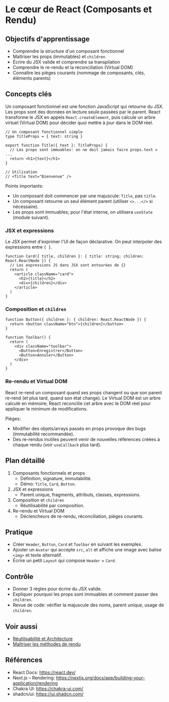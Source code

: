 # Le cœur de React (Composants et Rendu)

## Objectifs d'apprentissage
- Comprendre la structure d'un composant fonctionnel
- Maîtriser les props (immutables) et `children`
- Écrire du JSX valide et comprendre sa transpilation
- Comprendre le re-rendu et la réconciliation (Virtual DOM)
- Connaître les pièges courants (nommage de composants, clés, éléments parents)

## Concepts clés

Un composant fonctionnel est une fonction JavaScript qui retourne du JSX. Les props sont des données en lecture seule passées par le parent. React transforme le JSX en appels `React.createElement`, puis calcule un arbre virtuel (Virtual DOM) pour décider quoi mettre à jour dans le DOM réel.

```tsx
// Un composant fonctionnel simple
type TitleProps = { text: string }

export function Title({ text }: TitleProps) {
  // Les props sont immuables: on ne doit jamais faire props.text = ...
  return <h1>{text}</h1>
}

// Utilisation
// <Title text="Bienvenue" />
```

Points importants:
- Un composant doit commencer par une majuscule: `Title`, pas `title`.
- Un composant retourne un seul élément parent (utiliser `<>...</>` si nécessaire).
- Les props sont immuables; pour l'état interne, on utilisera `useState` (module suivant).

### JSX et expressions

Le JSX permet d'exprimer l'UI de façon déclarative. On peut interpoler des expressions entre `{ }`.

```tsx
function Card({ title, children }: { title: string; children: React.ReactNode }) {
  // Les expressions JS dans JSX sont entourées de {}
  return (
    <article className="card">
      <h2>{title}</h2>
      <div>{children}</div>
    </article>
  )
}
```

### Composition et `children`

```tsx
function Button({ children }: { children: React.ReactNode }) {
  return <button className="btn">{children}</button>
}

function Toolbar() {
  return (
    <div className="toolbar">
      <Button>Enregistrer</Button>
      <Button>Annuler</Button>
    </div>
  )
}
```

### Re-rendu et Virtual DOM

React re-rend un composant quand ses props changent ou que son parent re-rend (et plus tard, quand son état change). Le Virtual DOM est un arbre calculé en mémoire; React reconcilie cet arbre avec le DOM réel pour appliquer le minimum de modifications.

Pièges:
- Modifier des objets/arrays passés en props provoque des bugs (immutabilité recommandée).
- Des re-rendus inutiles peuvent venir de nouvelles références créées à chaque rendu (voir `useCallback` plus tard).

## Plan détaillé
1. Composants fonctionnels et props
   - Définition, signature, immutabilité.
   - Démo: `Title`, `Card`, `Button`.
2. JSX et expressions
   - Parent unique, fragments, attributs, classes, expressions.
3. Composition et `children`
   - Réutilisabilité par composition.
4. Re-rendu et Virtual DOM
   - Déclencheurs de re-rendu, réconciliation, pièges courants.

## Pratique
- Créer `Header`, `Button`, `Card` et `Toolbar` en suivant les exemples.
- Ajouter un `Avatar` qui accepte `src`, `alt` et affiche une image avec balise `<img>` et texte alternatif.
- Écrire un petit `Layout` qui compose `Header` + `Card`.

## Contrôle
- Donner 3 règles pour écrire du JSX valide.
- Expliquer pourquoi les props sont immuables et comment passer des `children`.
- Revue de code: vérifier la majuscule des noms, parent unique, usage de `children`.

## Voir aussi
- [Réutilisabilité et Architecture](../module-3-architecture-etat-global/01-reutilisabilite-architecture.md)
- [Maîtriser les méthodes de rendu](../module-2/01-methodes-rendu-nextjs.md)

## Références
- React Docs: https://react.dev/
- Next.js – Rendering: https://nextjs.org/docs/app/building-your-application/rendering
- Chakra UI: https://chakra-ui.com/
- shadcn/ui: https://ui.shadcn.com/
